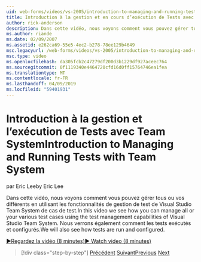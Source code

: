 ```yaml
---
uid: web-forms/videos/vs-2005/introduction-to-managing-and-running-tests-with-team-system
title: Introduction à la gestion et en cours d’exécution de Tests avec Team System | Microsoft Docs
author: rick-anderson
description: Dans cette vidéo, nous voyons comment vous pouvez gérer tous ou vos différents en utilisant les fonctionnalités de gestion de test de Visual Studio Team System de cas de test. Nous verrons également...
ms.author: riande
ms.date: 02/09/2007
ms.assetid: e262ca69-55e5-4ec2-b278-78ee129b4649
msc.legacyurl: /web-forms/videos/vs-2005/introduction-to-managing-and-running-tests-with-team-system
msc.type: video
ms.openlocfilehash: da305fcb2c47279df200d3b1229df927aceec764
ms.sourcegitcommit: 0f1119340e4464720cfd16d0ff15764746ea1fea
ms.translationtype: MT
ms.contentlocale: fr-FR
ms.lasthandoff: 04/09/2019
ms.locfileid: "59401931"
---
```

# <a name="introduction-to-managing-and-running-tests-with-team-system"></a><span data-ttu-id="dfcf0-104">Introduction à la gestion et l’exécution de Tests avec Team System</span><span class="sxs-lookup"><span data-stu-id="dfcf0-104">Introduction to Managing and Running Tests with Team System</span></span>

<span data-ttu-id="dfcf0-105">par Eric Lee</span><span class="sxs-lookup"><span data-stu-id="dfcf0-105">by Eric Lee</span></span>

<span data-ttu-id="dfcf0-106">Dans cette vidéo, nous voyons comment vous pouvez gérer tous ou vos différents en utilisant les fonctionnalités de gestion de test de Visual Studio Team System de cas de test.</span><span class="sxs-lookup"><span data-stu-id="dfcf0-106">In this video we see how you can manage all or your various test cases using the test management capabilities of Visual Studio Team System.</span></span> <span data-ttu-id="dfcf0-107">Nous verrons également comment les tests exécutés et configurés.</span><span class="sxs-lookup"><span data-stu-id="dfcf0-107">We will also see how tests are run and configured.</span></span>

[<span data-ttu-id="dfcf0-108">&#9654;Regardez la vidéo (8 minutes)</span><span class="sxs-lookup"><span data-stu-id="dfcf0-108">&#9654; Watch video (8 minutes)</span></span>](https://channel9.msdn.com/Blogs/ASP-NET-Site-Videos/introduction-to-managing-and-running-tests-with-team-system)

> [!div class="step-by-step"]
> <span data-ttu-id="dfcf0-109">[Précédent](introduction-to-manual-testing-with-team-system.md)
> [Suivant](measuring-the-business-value-of-ajax.md)</span><span class="sxs-lookup"><span data-stu-id="dfcf0-109">[Previous](introduction-to-manual-testing-with-team-system.md)
[Next](measuring-the-business-value-of-ajax.md)</span></span>
